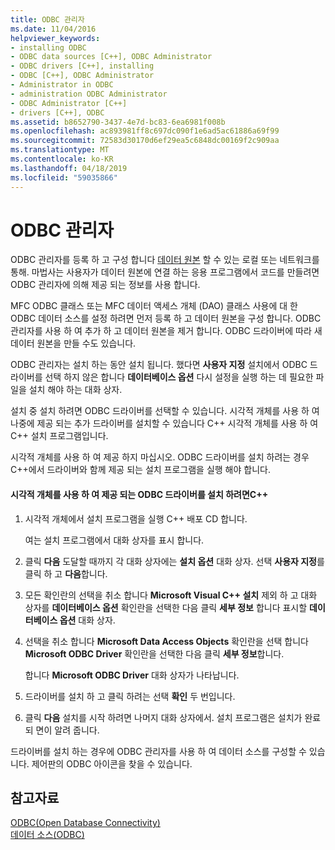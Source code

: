 ```yaml
---
title: ODBC 관리자
ms.date: 11/04/2016
helpviewer_keywords:
- installing ODBC
- ODBC data sources [C++], ODBC Administrator
- ODBC drivers [C++], installing
- ODBC [C++], ODBC Administrator
- Administrator in ODBC
- administration ODBC Administrator
- ODBC Administrator [C++]
- drivers [C++], ODBC
ms.assetid: b8652790-3437-4e7d-bc83-6ea6981f008b
ms.openlocfilehash: ac893981ff8c697dc090f1e6ad5ac61886a69f99
ms.sourcegitcommit: 72583d30170d6ef29ea5c6848dc00169f2c909aa
ms.translationtype: MT
ms.contentlocale: ko-KR
ms.lasthandoff: 04/18/2019
ms.locfileid: "59035866"
---
```

# <a name="odbc-administrator"></a>ODBC 관리자

ODBC 관리자를 등록 하 고 구성 합니다 [데이터 원본](../../data/odbc/data-source-odbc.md) 할 수 있는 로컬 또는 네트워크를 통해. 마법사는 사용자가 데이터 원본에 연결 하는 응용 프로그램에서 코드를 만들려면 ODBC 관리자에 의해 제공 되는 정보를 사용 합니다.

MFC ODBC 클래스 또는 MFC 데이터 액세스 개체 (DAO) 클래스 사용에 대 한 ODBC 데이터 소스를 설정 하려면 먼저 등록 하 고 데이터 원본을 구성 합니다. ODBC 관리자를 사용 하 여 추가 하 고 데이터 원본을 제거 합니다. ODBC 드라이버에 따라 새 데이터 원본을 만들 수도 있습니다.

ODBC 관리자는 설치 하는 동안 설치 됩니다. 했다면 **사용자 지정** 설치에서 ODBC 드라이버를 선택 하지 않은 합니다 **데이터베이스 옵션** 다시 설정을 실행 하는 데 필요한 파일을 설치 해야 하는 대화 상자.

설치 중 설치 하려면 ODBC 드라이버를 선택할 수 있습니다. 시각적 개체를 사용 하 여 나중에 제공 되는 추가 드라이버를 설치할 수 있습니다 C++ 시각적 개체를 사용 하 여 C++ 설치 프로그램입니다.

시각적 개체를 사용 하 여 제공 하지 마십시오. ODBC 드라이버를 설치 하려는 경우 C++에서 드라이버와 함께 제공 되는 설치 프로그램을 실행 해야 합니다.

#### <a name="to-install-odbc-drivers-that-ship-with-visual-c"></a>시각적 개체를 사용 하 여 제공 되는 ODBC 드라이버를 설치 하려면C++

1. 시각적 개체에서 설치 프로그램을 실행 C++ 배포 CD 합니다.

   여는 설치 프로그램에서 대화 상자를 표시 합니다.

1. 클릭 **다음** 도달할 때까지 각 대화 상자에는 **설치 옵션** 대화 상자. 선택 **사용자 지정**를 클릭 하 고 **다음**합니다.

1. 모든 확인란의 선택을 취소 합니다 **Microsoft Visual C++ 설치** 제외 하 고 대화 상자를 **데이터베이스 옵션** 확인란을 선택한 다음 클릭 **세부 정보** 합니다 표시할 **데이터베이스 옵션** 대화 상자.

1. 선택을 취소 합니다 **Microsoft Data Access Objects** 확인란을 선택 합니다 **Microsoft ODBC Driver** 확인란을 선택한 다음 클릭 **세부 정보**합니다.

   합니다 **Microsoft ODBC Driver** 대화 상자가 나타납니다.

1. 드라이버를 설치 하 고 클릭 하려는 선택 **확인** 두 번입니다.

1. 클릭 **다음** 설치를 시작 하려면 나머지 대화 상자에서. 설치 프로그램은 설치가 완료 되 면이 알려 줍니다.

드라이버를 설치 하는 경우에 ODBC 관리자를 사용 하 여 데이터 소스를 구성할 수 있습니다. 제어판의 ODBC 아이콘을 찾을 수 있습니다.

## <a name="see-also"></a>참고자료

[ODBC(Open Database Connectivity)](../../data/odbc/open-database-connectivity-odbc.md)<br/>
[데이터 소스(ODBC)](../../data/odbc/data-source-odbc.md)